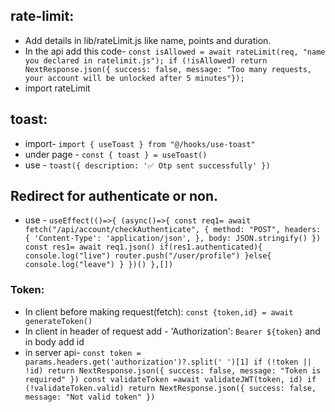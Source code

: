 ## rate-limit:
  - Add details in lib/rateLimit.js like name, points and duration.
  - In the api add this code- `const isAllowed = await rateLimit(req, "name you declared in ratelimit.js");
        if (!isAllowed) return NextResponse.json({ success: false, message: "Too many requests, your account will be unlocked after 5 minutes"});`
  - import rateLimit

## toast:
  - import- `import { useToast } from "@/hooks/use-toast"`
  - under page - `const { toast } = useToast()`
  - use - `toast({
      description: '✅ Otp sent successfully'
    })`

## Redirect for authenticate or non.
 - use - `useEffect(()=>{
    (async()=>{
      const req1= await fetch("/api/account/checkAuthenticate", {
        method: "POST",
        headers: {
          'Content-Type': 'application/json',
        },
        body: JSON.stringify()
      })
      const res1= await req1.json()
      if(res1.authenticated){
        console.log("live")
        router.push("/user/profile")
      }else{
        console.log("leave")
      }
    })()
  },[])`


### Token:
 - In client before making request(fetch): `const {token,id} = await generateToken()`
 - In client in header of request add - 'Authorization': `Bearer ${token}` and in body add id
 - in server api- `const token = params.headers.get('authorization')?.split(' ')[1]
        if (!token || !id) return NextResponse.json({ success: false, message: "Token is required" })
        const validateToken =await validateJWT(token, id)
        if (!validateToken.valid) return NextResponse.json({ success: false, message: "Not valid token" })`